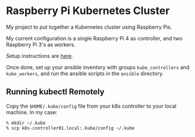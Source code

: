 # Raspberry Pi Kubernetes Cluster

My project to put together a Kubernetes cluster using Raspberry Pis.

My current configuration is a single Raspberry Pi 4 as controller, and two Raspberry Pi 3's as workers.

Setup instructions are [here](setup.md).

Once done, set up your ansible inventory with groups `kube_controllers` and `kube_workers`, and run the ansible scripts in the `ansible` directory.

## Running kubectl Remotely

Copy the `$HOME/.kube/config` file from your k8s controller to your local machine. In my case:

```
% mkdir ~/.kube
% scp k8s-controller01.local:.kube/config ~/.kube
```
